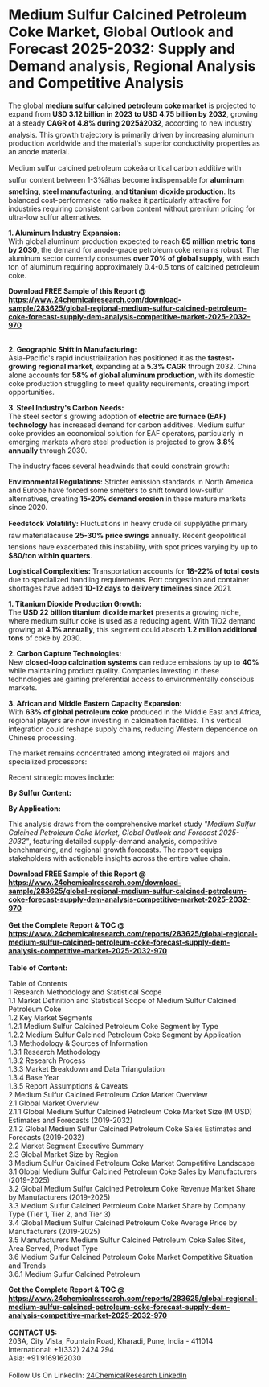 <h1>Medium Sulfur Calcined Petroleum Coke Market, Global Outlook and Forecast 2025-2032: Supply and Demand analysis, Regional Analysis and Competitive Analysis</h1><p>The global <strong>medium sulfur calcined petroleum coke market</strong> is projected to expand from <strong>USD 3.12 billion in 2023 to USD 4.75 billion by 2032</strong>, growing at a steady <strong>CAGR of 4.8% during 2025â2032</strong>, according to new industry analysis. This growth trajectory is primarily driven by increasing aluminum production worldwide and the material's superior conductivity properties as an anode material.</p><p>Medium sulfur calcined petroleum cokeâa critical carbon additive with sulfur content between 1-3%âhas become indispensable for <strong>aluminum smelting, steel manufacturing, and titanium dioxide production</strong>. Its balanced cost-performance ratio makes it particularly attractive for industries requiring consistent carbon content without premium pricing for ultra-low sulfur alternatives.</p><p><strong>1. Aluminum Industry Expansion:</strong><br>
With global aluminum production expected to reach <strong>85 million metric tons by 2030</strong>, the demand for anode-grade petroleum coke remains robust. The aluminum sector currently consumes <strong>over 70% of global supply</strong>, with each ton of aluminum requiring approximately 0.4-0.5 tons of calcined petroleum coke.</p><div><b>Download FREE Sample of this Report @ 
            <a href="https://www.24chemicalresearch.com/download-sample/283625/global-regional-medium-sulfur-calcined-petroleum-coke-forecast-supply-dem-analysis-competitive-market-2025-2032-970">
            https://www.24chemicalresearch.com/download-sample/283625/global-regional-medium-sulfur-calcined-petroleum-coke-forecast-supply-dem-analysis-competitive-market-2025-2032-970</a></b></div><br><p><strong>2. Geographic Shift in Manufacturing:</strong><br>
Asia-Pacific's rapid industrialization has positioned it as the <strong>fastest-growing regional market</strong>, expanding at a <strong>5.3% CAGR</strong> through 2032. China alone accounts for <strong>58% of global aluminum production</strong>, with its domestic coke production struggling to meet quality requirements, creating import opportunities.</p><p><strong>3. Steel Industry's Carbon Needs:</strong><br>
The steel sector's growing adoption of <strong>electric arc furnace (EAF) technology</strong> has increased demand for carbon additives. Medium sulfur coke provides an economical solution for EAF operators, particularly in emerging markets where steel production is projected to grow <strong>3.8% annually</strong> through 2030.</p><p>The industry faces several headwinds that could constrain growth:</p><p><strong>Environmental Regulations:</strong> Stricter emission standards in North America and Europe have forced some smelters to shift toward low-sulfur alternatives, creating <strong>15-20% demand erosion</strong> in these mature markets since 2020.</p><p><strong>Feedstock Volatility:</strong> Fluctuations in heavy crude oil supplyâthe primary raw materialâcause <strong>25-30% price swings</strong> annually. Recent geopolitical tensions have exacerbated this instability, with spot prices varying by up to <strong>$80/ton within quarters</strong>.</p><p><strong>Logistical Complexities:</strong> Transportation accounts for <strong>18-22% of total costs</strong> due to specialized handling requirements. Port congestion and container shortages have added <strong>10-12 days to delivery timelines</strong> since 2021.</p><p><strong>1. Titanium Dioxide Production Growth:</strong><br>
The <strong>USD 22 billion titanium dioxide market</strong> presents a growing niche, where medium sulfur coke is used as a reducing agent. With TiO2 demand growing at <strong>4.1% annually</strong>, this segment could absorb <strong>1.2 million additional tons</strong> of coke by 2030.</p><p><strong>2. Carbon Capture Technologies:</strong><br>
New <strong>closed-loop calcination systems</strong> can reduce emissions by up to <strong>40%</strong> while maintaining product quality. Companies investing in these technologies are gaining preferential access to environmentally conscious markets.</p><p><strong>3. African and Middle Eastern Capacity Expansion:</strong><br>
With <strong>63% of global petroleum coke</strong> produced in the Middle East and Africa, regional players are now investing in calcination facilities. This vertical integration could reshape supply chains, reducing Western dependence on Chinese processing.</p><p>The market remains concentrated among integrated oil majors and specialized processors:</p><p>Recent strategic moves include:</p><p><strong>By Sulfur Content:</strong></p><p><strong>By Application:</strong></p><p>This analysis draws from the comprehensive market study <em>"Medium Sulfur Calcined Petroleum Coke Market, Global Outlook and Forecast 2025-2032"</em>, featuring detailed supply-demand analysis, competitive benchmarking, and regional growth forecasts. The report equips stakeholders with actionable insights across the entire value chain.</p><div><b>Download FREE Sample of this Report @ 
            <a href="https://www.24chemicalresearch.com/download-sample/283625/global-regional-medium-sulfur-calcined-petroleum-coke-forecast-supply-dem-analysis-competitive-market-2025-2032-970">
            https://www.24chemicalresearch.com/download-sample/283625/global-regional-medium-sulfur-calcined-petroleum-coke-forecast-supply-dem-analysis-competitive-market-2025-2032-970</a></b></div><br><div><b>Get the Complete Report & TOC @ 
            <a href="https://www.24chemicalresearch.com/reports/283625/global-regional-medium-sulfur-calcined-petroleum-coke-forecast-supply-dem-analysis-competitive-market-2025-2032-970">
            https://www.24chemicalresearch.com/reports/283625/global-regional-medium-sulfur-calcined-petroleum-coke-forecast-supply-dem-analysis-competitive-market-2025-2032-970</a></b></div><br>
            <b>Table of Content:</b><p>Table of Contents<br />
1 Research Methodology and Statistical Scope<br />
1.1 Market Definition and Statistical Scope of Medium Sulfur Calcined Petroleum Coke<br />
1.2 Key Market Segments<br />
1.2.1 Medium Sulfur Calcined Petroleum Coke Segment by Type<br />
1.2.2 Medium Sulfur Calcined Petroleum Coke Segment by Application<br />
1.3 Methodology & Sources of Information<br />
1.3.1 Research Methodology<br />
1.3.2 Research Process<br />
1.3.3 Market Breakdown and Data Triangulation<br />
1.3.4 Base Year<br />
1.3.5 Report Assumptions & Caveats<br />
2 Medium Sulfur Calcined Petroleum Coke Market Overview<br />
2.1 Global Market Overview<br />
2.1.1 Global Medium Sulfur Calcined Petroleum Coke Market Size (M USD) Estimates and Forecasts (2019-2032)<br />
2.1.2 Global Medium Sulfur Calcined Petroleum Coke Sales Estimates and Forecasts (2019-2032)<br />
2.2 Market Segment Executive Summary<br />
2.3 Global Market Size by Region<br />
3 Medium Sulfur Calcined Petroleum Coke Market Competitive Landscape<br />
3.1 Global Medium Sulfur Calcined Petroleum Coke Sales by Manufacturers (2019-2025)<br />
3.2 Global Medium Sulfur Calcined Petroleum Coke Revenue Market Share by Manufacturers (2019-2025)<br />
3.3 Medium Sulfur Calcined Petroleum Coke Market Share by Company Type (Tier 1, Tier 2, and Tier 3)<br />
3.4 Global Medium Sulfur Calcined Petroleum Coke Average Price by Manufacturers (2019-2025)<br />
3.5 Manufacturers Medium Sulfur Calcined Petroleum Coke Sales Sites, Area Served, Product Type<br />
3.6 Medium Sulfur Calcined Petroleum Coke Market Competitive Situation and Trends<br />
3.6.1 Medium Sulfur Calcined Petroleum </p><div><b>Get the Complete Report & TOC @ 
            <a href="https://www.24chemicalresearch.com/reports/283625/global-regional-medium-sulfur-calcined-petroleum-coke-forecast-supply-dem-analysis-competitive-market-2025-2032-970">
            https://www.24chemicalresearch.com/reports/283625/global-regional-medium-sulfur-calcined-petroleum-coke-forecast-supply-dem-analysis-competitive-market-2025-2032-970</a></b></div><br><b>CONTACT US:</b><br>
            203A, City Vista, Fountain Road, Kharadi, Pune, India - 411014<br>
            International: +1(332) 2424 294<br>
            Asia: +91 9169162030 <br><br>
            Follow Us On LinkedIn: <a href="https://www.linkedin.com/company/24chemicalresearch/">24ChemicalResearch LinkedIn</a>